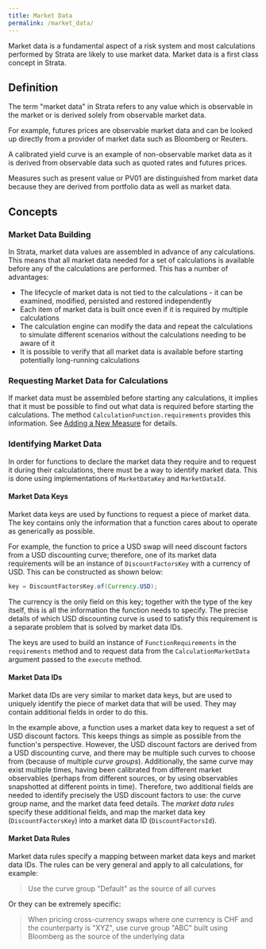 ```yaml
---
title: Market Data
permalink: /market_data/
---
```


Market data is a fundamental aspect of a risk system and most calculations performed by Strata 
are likely to use market data. Market data is a first class concept in Strata.

## Definition

The term "market data" in Strata refers to any value which is observable in the market or is derived solely from
observable market data.

For example, futures prices are observable market data and can be looked up directly from a provider of
market data such as Bloomberg or Reuters.

A calibrated yield curve is an example of non-observable market data as it is derived from observable data such as
quoted rates and futures prices.

Measures such as present value or PV01 are distinguished from market data because they are derived from portfolio
data as well as market data.

## Concepts

### Market Data Building

In Strata, market data values are assembled in advance of any calculations.
This means that all market data needed for a set of calculations is available before any of the calculations are performed.
This has a number of advantages: 

* The lifecycle of market data is not tied to the calculations - it can be examined, modified, persisted and restored independently
* Each item of market data is built once even if it is required by multiple calculations
* The calculation engine can modify the data and repeat the calculations to simulate different scenarios without
the calculations needing to be aware of it
* It is possible to verify that all market data is available before starting potentially long-running calculations

### Requesting Market Data for Calculations

If market data must be assembled before starting any calculations, it implies that it must be possible to find out what
data is required before starting the calculations.
The method `CalculationFunction.requirements` provides this information.
See [Adding a New Measure]({{site.baseurl}}/add_measure) for details.

### Identifying Market Data

In order for functions to declare the market data they require and to request it during their calculations,
there must be a way to identify market data. This is done using implementations of `MarketDataKey` and `MarketDataId`.

#### Market Data Keys

Market data keys are used by functions to request a piece of market data. The key contains only the information
that a function cares about to operate as generically as possible.

For example, the function to price a USD swap will need discount factors from a USD discounting curve;
therefore, one of its market data requirements will be an instance of `DiscountFactorsKey` with a currency of USD.
This can be constructed as shown below:

```java
key = DiscountFactorsKey.of(Currency.USD);
```

The currency is the only field on this key; together with the type of the key itself, this is all the information
the function needs to specify. The precise details of which USD discounting curve is used to satisfy this
requirement is a separate problem that is solved by market data IDs. 

The keys are used to build an instance of `FunctionRequirements` in the `requirements` method and to request data
from the `CalculationMarketData` argument passed to the `execute` method.

#### Market Data IDs

Market data IDs are very similar to market data keys, but are used to uniquely identify the piece of market data
that will be used. They may contain additional fields in order to do this.

In the example above, a function uses a market data key to request a set of USD discount factors.
This keeps things as simple as possible from the function's perspective. However, the USD discount factors
are derived from a USD discounting curve, and there may be multiple such curves to choose from
(because of multiple _curve groups_). Additionally, the same curve may exist multiple times, having been calibrated
from different market observables (perhaps from different sources, or by using observables snapshotted
at different points in time). Therefore, two additional fields are needed to identify precisely the USD discount
factors to use: the curve group name, and the market data feed details.
The _market data rules_ specify these additional fields, and map the market data key (`DiscountFactorsKey`)
into a market data ID (`DiscountFactorsId`).

#### Market Data Rules

Market data rules specify a mapping between market data keys and market data IDs.
The rules can be very general and apply to all calculations, for example:

> Use the curve group "Default" as the source of all curves

Or they can be extremely specific:

> When pricing cross-currency swaps where one currency is CHF and the counterparty is "XYZ", use curve group
"ABC" built using Bloomberg as the source of the underlying data
